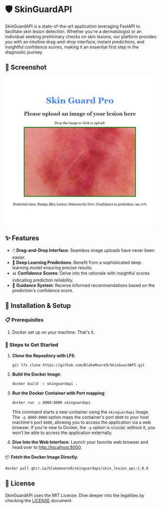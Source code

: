 # 🛡️ SkinGuardAPI

SkinGuardAPI is a state-of-the-art application leveraging FastAPI to facilitate skin lesion detection. Whether you're a dermatologist or an individual seeking preliminary checks on skin lesions, our platform provides you with an intuitive drag-and-drop interface, instant predictions, and insightful confidence scores, making it an essential first step in the diagnostic journey.

## 📸 Screenshot

![SkinGuardAPI Screenshot](SkinGuardPro.png)

## ✨ Features

- 🖱️ **Drag-and-Drop Interface**: Seamless image uploads have never been easier.
- 🧠 **Deep Learning Predictions**: Benefit from a sophisticated deep learning model ensuring precise results.
- 📊 **Confidence Scores**: Delve into the rationale with insightful scores indicating prediction reliability.
- 🔮 **Guidance System**: Receive informed recommendations based on the prediction's confidence score.

## 🚀 Installation & Setup

### 📋 Prerequisites

1. Docker set up on your machine. That's it. 

### 🧭 Steps to Get Started

1. **Clone the Repository with LFS**:
    ```bash
    git lfs clone https://github.com/BlakeMoore9/SkinGuardAPI.git
    ```

2. **Build the Docker Image**:
    ```bash
    docker build -t skinguardapi .
    ```

3. **Run the Docker Container with Port mapping**:
    ```bash
    docker run -p 8000:8000 skinguardapi
    ```
    This command starts a new container using the `skinguardapi` image. The `-p 8000:8000` option maps the container's port `8000` to your host machine's port `8000`, allowing you to access the application via a web browser. If you're new to Docker, the `-p` option is crucial; without it, you won't be able to access the application externally.
   
5. **Dive Into the Web Interface**: Launch your favorite web browser and head over to [http://localhost:8000](http://localhost:8000).

📦 **Fetch the Docker Image Directly**:
```bash
docker pull ghcr.io/blakemoore9/skinguardapi/skin_lesion_api:1.0.0
```

## 📜 License

SkinGuardAPI uses the MIT License. Dive deeper into the legalities by checking the [LICENSE](./LICENSE) document.
